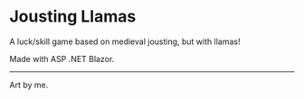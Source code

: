 # Jousting Llamas

A luck/skill game based on medieval jousting, but with llamas!

Made with ASP .NET Blazor.

---

Art by me.